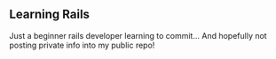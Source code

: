 Learning Rails
 --
  Just a beginner rails developer learning to commit... And hopefully not posting private info into my public repo!
